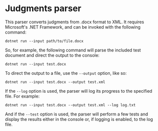 Judgments parser
================

This parser converts judgments from .docx format to XML. It requires Microsoft's .NET Framework, and can be invoked with the following command:

    dotnet run --input path/to/file.docx

So, for example, the following command will parse the included test document and direct the output to the console:

    dotnet run --input test.docx

To direct the output to a file, use the `--output` option, like so:

    dotnet run --input test.docx --output test.xml

If the `--log` option is used, the parser will log its progress to the specified file. For example:

    dotnet run --input test.docx --output test.xml --log log.txt

And if the `--test` option is used, the parser will perform a few tests and display the results either in the console or, if logging is enabled, to the log file.
